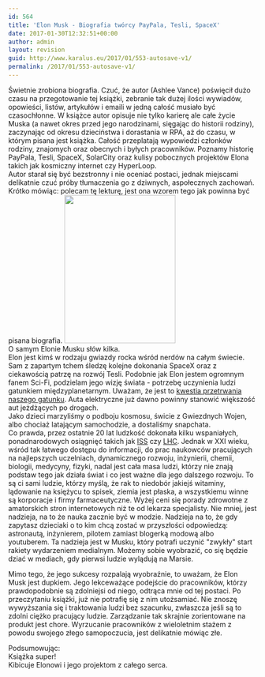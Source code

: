 ```yaml
---
id: 564
title: 'Elon Musk - Biografia twórcy PayPala, Tesli, SpaceX'
date: 2017-01-30T12:32:51+00:00
author: admin
layout: revision
guid: http://www.karalus.eu/2017/01/553-autosave-v1/
permalink: /2017/01/553-autosave-v1/
---
```

Świetnie zrobiona biografia. Czuć, że autor (Ashlee Vance) poświęcił dużo czasu na przegotowanie tej książki, zebranie tak dużej ilości wywiadów, opowieści, listów, artykułów i emaili w jedną całość musiało być czasochłonne. W książce autor opisuje nie tylko karierę ale całe życie Muska (a nawet okres przed jego narodzinami, sięgając do historii rodziny), zaczynając od okresu dzieciństwa i dorastania w RPA, aż do czasu, w którym pisana jest książka. Całość przeplatają wypowiedzi członków rodziny, znajomych oraz obecnych i byłych pracowników. Poznamy historię PayPala, Tesli, SpaceX, SolarCity oraz kulisy pobocznych projektów Elona takich jak kosmiczny internet czy HyperLoop.  
Autor starał się być bezstronny i nie oceniać postaci, jednak miejscami delikatnie czuć próby tłumaczenia go z dziwnych, aspołecznych zachowań. Krótko mówiąc: polecam tę lekturę, jest ona wzorem tego jak powinna być pisana biografia. [<img class="alignleft wp-image-554 size-medium" src="/wp-content/uploads/2017/01/IMG_2197.jpg?resize=225%2C300" width="225" height="300" srcset="/wp-content/uploads/2017/01/IMG_2197.jpg?resize=225%2C300 225w, /wp-content/uploads/2017/01/IMG_2197.jpg?resize=768%2C1024 768w, /wp-content/uploads/2017/01/IMG_2197.jpg?w=2000 2000w" sizes="(max-width: 225px) 100vw, 225px" data-recalc-dims="1" />](/wp-content/uploads/2017/01/IMG_2197.jpg)  
O samym Elonie Musku słów kilka.  
Elon jest kimś w rodzaju gwiazdy rocka wśród nerdów na całym świecie. Sam z zapartym tchem śledzę kolejne dokonania SpaceX oraz z ciekawością patrzę na rozwój Tesli. Podobnie jak Elon jestem ogromnym fanem Sci-Fi, podzielam jego wizję świata - potrzebę uczynienia ludzi gatunkiem międzyplanetarnym. Uważam, że jest to <a href="https://www.youtube.com/watch?v=2W0QkV-Noy0" target="_blank">kwestia przetrwania naszego gatunku</a>. Auta elektryczne już dawno powinny stanowić większość aut jeżdżących po drogach.  
Jako dzieci marzyliśmy o podboju kosmosu, świcie z Gwiezdnych Wojen, albo chociaż latającym samochodzie, a dostaliśmy snapchata.  
Co prawda, przez ostatnie 20 lat ludzkość dokonała kilku wspaniałych, ponadnarodowych osiągnięć takich jak <a href="https://pl.wikipedia.org/wiki/Mi%C4%99dzynarodowa_Stacja_Kosmiczna" target="_blank">ISS</a> czy <a href="https://pl.wikipedia.org/wiki/Wielki_Zderzacz_Hadron%C3%B3w" target="_blank">LHC</a>. Jednak w XXI wieku, wśród tak łatwego dostępu do informacji, do prac naukowców pracujących na najlepszych uczelniach, dynamicznego rozwoju, inżynierii, chemii, biologii, medycyny, fizyki, nadal jest cała masa ludzi, którzy nie znają podstaw tego jak działa świat i co jest ważne dla jego dalszego rozwoju. To są ci sami ludzie, którzy myślą, że rak to niedobór jakiejś witaminy, lądowanie na księżycu to spisek, ziemia jest płaska, a wszystkiemu winne są korporacje i firmy farmaceutyczne. Wyżej ceni się porady zdrowotne z amatorskich stron internetowych niż te od lekarza specjalisty. Nie mniej, jest nadzieja, na to że nauka zacznie być w modzie. Nadzieja na to, że gdy zapytasz dzieciaki o to kim chcą zostać w przyszłości odpowiedzą: astronautą, inżynierem, pilotem zamiast blogerką modową albo youtuberem. Ta nadzieja jest w Musku, który potrafi uczynić "zwykły" start rakiety wydarzeniem medialnym. Możemy sobie wyobrazić, co się będzie dziać w mediach, gdy pierwsi ludzie wylądują na Marsie.

Mimo tego, że jego sukcesy rozpalają wyobraźnie, to uważam, że Elon Musk jest dupkiem. Jego lekceważące podejście do pracowników, którzy prawdopodobnie są zdolniejsi od niego, odtrąca mnie od tej postaci. Po przeczytaniu książki, już nie potrafię się z nim utożsamiać. Nie znoszę wywyższania się i traktowania ludzi bez szacunku, zwłaszcza jeśli są to zdolni ciężko pracujący ludzie. Zarządzanie tak skrajnie zorientowane na produkt jest chore. Wyrzucanie pracowników z wieloletnim stażem z powodu swojego złego samopoczucia, jest delikatnie mówiąc złe.

Podsumowując:  
Książka super!  
Kibicuje Elonowi i jego projektom z całego serca.